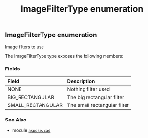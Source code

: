 ﻿---
title: ImageFilterType enumeration
second_title: Aspose.CAD for Python via .NET API References
description: 
type: docs
weight: 680
url: /aspose.cad/imagefiltertype/
is_root: false
---

## ImageFilterType enumeration

Image filters to use



The ImageFilterType type exposes the following members:

### Fields
| Field | Description |
| :- | :- |
| NONE | Nothing filter used |
| BIG_RECTANGULAR | The big rectangular filter |
| SMALL_RECTANGULAR | The small rectangular filter |



### See Also
* module [`aspose.cad`](..)
